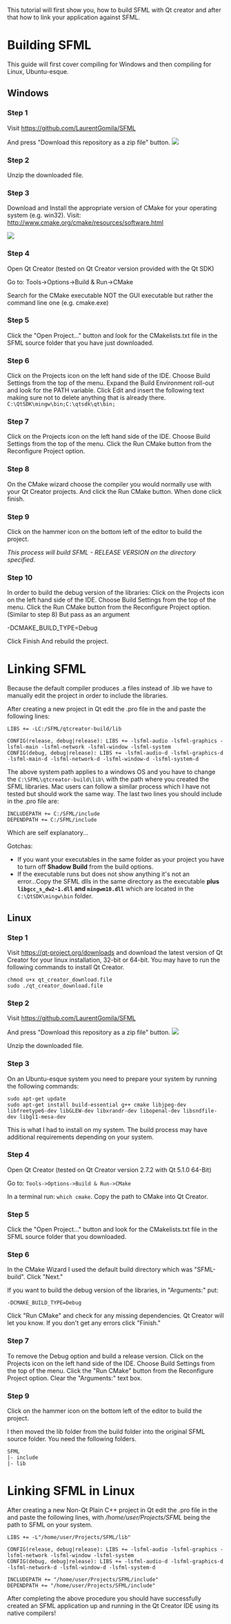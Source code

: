 This tutorial will first show you, how to build SFML with Qt creator and after that how to link your application against SFML.

# Building SFML
This guide will first cover compiling for Windows and then compiling for Linux, Ubuntu-esque.

## Windows
### Step 1
Visit https://github.com/LaurentGomila/SFML

And press "Download this repository as a zip file" button.
![ ](http://i.imgur.com/3IemL.png)

### Step 2
Unzip the downloaded file.

### Step 3
Download and Install the appropriate version of CMake for your operating system (e.g. win32).
Visit: http://www.cmake.org/cmake/resources/software.html

![ ](http://i.imgur.com/cNNPo.png)

### Step 4
Open Qt Creator (tested on Qt Creator version provided with the Qt SDK)

Go to: Tools->Options->Build & Run->CMake

Search for the CMake executable NOT the GUI executable but rather the command line one (e.g. cmake.exe)

### Step 5
Click the "Open Project..." button and look for the CMakelists.txt file in the SFML source folder that you have just downloaded.

### Step 6
Click on the Projects icon on the left hand side of the IDE. Choose Build Settings from the top of the menu. 
Expand the Build Environment roll-out and look for the PATH variable. Click Edit and insert the following text making sure not to delete anything that is already there.
`C:\QtSDK\mingw\bin;C:\qtsdk\qt\bin;`

### Step 7
Click on the Projects icon on the left hand side of the IDE.
Choose Build Settings from the top of the menu.
Click the Run CMake button from the Reconfigure Project option.

### Step 8
On the CMake wizard choose the compiler you would normally use with your Qt Creator projects.
And click the Run CMake button.
When done click finish.

### Step 9
Click on the hammer icon on the bottom left of the editor to build the project. 
 
_This process will build SFML - RELEASE VERSION on the directory specified._

### Step 10
In order to build the debug version of the libraries:
Click on the Projects icon on the left hand side of the IDE.
Choose Build Settings from the top of the menu.
Click the Run CMake button from the Reconfigure Project option. (Similar to step 8)
But pass as an argument

-DCMAKE_BUILD_TYPE=Debug

Click Finish
And rebuild the project.

# Linking SFML
Because the default compiler produces .a files instead of .lib we have to manually edit the project in 
order to include the libraries.

After creating a new project in Qt edit the .pro file in the and paste the following lines:

    LIBS += -LC:/SFML/qtcreator-build/lib

    CONFIG(release, debug|release): LIBS += -lsfml-audio -lsfml-graphics -lsfml-main -lsfml-network -lsfml-window -lsfml-system
    CONFIG(debug, debug|release): LIBS += -lsfml-audio-d -lsfml-graphics-d -lsfml-main-d -lsfml-network-d -lsfml-window-d -lsfml-system-d

The above system path applies to a windows OS and you have to change the `C:\SFML\qtcreator-build\lib\` with the path where you created the SFML libraries.
Mac users can follow a similar process which I have not tested but should work the same way. 
The last two lines you should include in the .pro file are:

    INCLUDEPATH += C:/SFML/include
    DEPENDPATH += C:/SFML/include

Which are self explanatory...

Gotchas:
* If you want your executables in the same folder as your project you have to turn off __Shadow Build__ from the build options.
* If the executable runs but does not show anything it's not an error...Copy the SFML dlls in the same directory as the executable __plus `libgcc_s_dw2-1.dll` and `mingwm10.dll`__ which are located in the `C:\QtSDK\mingw\bin` folder.

## Linux
### Step 1
Visit https://qt-project.org/downloads and download the latest version of Qt Creator for your linux installation, 32-bit or 64-bit. 
You may have to run the following commands to install Qt Creator.

~~~
chmod u+x qt_creator_download.file
sudo ./qt_creator_download.file
~~~

### Step 2
Visit https://github.com/LaurentGomila/SFML

And press "Download this repository as a zip file" button.
![ ](http://i.imgur.com/3IemL.png)

Unzip the downloaded file.

### Step 3
On an Ubuntu-esque system you need to prepare your system by running the following commands:

~~~
sudo apt-get update
sudo apt-get install build-essential g++ cmake libjpeg-dev libfreetype6-dev libGLEW-dev libxrandr-dev libopenal-dev libsndfile-dev libgl1-mesa-dev
~~~

This is what I had to install on my system.  The build process may have additional requirements depending on your system.

### Step 4
Open Qt Creator (tested on Qt Creator version 2.7.2 with Qt 5.1.0 64-Bit)

Go to: `Tools->Options->Build & Run->CMake`

In a terminal run: `which cmake`.  Copy the path to CMake into Qt Creator.

### Step 5
Click the "Open Project..." button and look for the CMakelists.txt file in the SFML source folder that you downloaded.

### Step 6
In the CMake Wizard I used the default build directory which was "SFML-build". Click "Next."

If you want to build the debug version of the libraries, in "Arguments:" put:
~~~
-DCMAKE_BUILD_TYPE=Debug
~~~

Click "Run CMake" and check for any missing dependencies. Qt Creator will let you know.
If you don't get any errors click "Finish."

### Step 7
To remove the Debug option and build a release version.
Click on the Projects icon on the left hand side of the IDE.
Choose Build Settings from the top of the menu.
Click the "Run CMake" button from the Reconfigure Project option.
Clear the "Arguments:" text box.

### Step 9
Click on the hammer icon on the bottom left of the editor to build the project. 

I then moved the lib folder from the build folder into the original SFML source folder.
You need the following folders.
~~~
SFML
|- include
|- lib
~~~

# Linking SFML in Linux
After creating a new Non-Qt Plain C++ project in Qt edit the .pro file in the and paste the following lines, with _/home/user/Projects/SFML_ being the path to SFML on your system.

~~~
LIBS += -L"/home/user/Projects/SFML/lib"

CONFIG(release, debug|release): LIBS += -lsfml-audio -lsfml-graphics -lsfml-network -lsfml-window -lsfml-system
CONFIG(debug, debug|release): LIBS += -lsfml-audio-d -lsfml-graphics-d -lsfml-network-d -lsfml-window-d -lsfml-system-d

INCLUDEPATH += "/home/user/Projects/SFML/include"
DEPENDPATH += "/home/user/Projects/SFML/include"
~~~

After completing the above procedure you should have successfully created an SFML application up and running in the Qt Creator IDE using its native compilers!